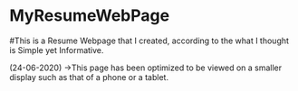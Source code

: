# MyResumeWebPage
#This is a Resume Webpage that I created, according to the what I thought is Simple yet Informative.

(24-06-2020)
->This page has been optimized to be viewed on a smaller display such as that of a phone or a tablet.
